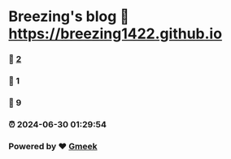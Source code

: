 # Breezing's blog :link: https://breezing1422.github.io 
### :page_facing_up: [2](https://breezing1422.github.io/tag.html) 
### :speech_balloon: 1 
### :hibiscus: 9 
### :alarm_clock: 2024-06-30 01:29:54 
### Powered by :heart: [Gmeek](https://github.com/Meekdai/Gmeek)

